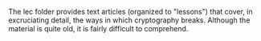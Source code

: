 The lec folder provides text articles (organized to "lessons") that
cover, in excruciating detail, the ways in which cryptography breaks. Although the material is quite old, it is fairly difficult to comprehend.
